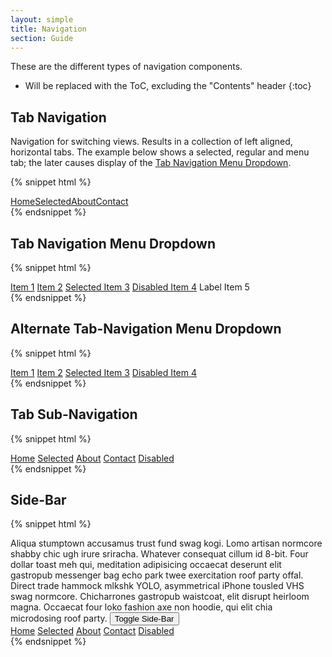 ```yaml
---
layout: simple
title: Navigation
section: Guide
---
```


These are the different types of navigation components.

* Will be replaced with the ToC, excluding the "Contents" header
{:toc}

## Tab Navigation

Navigation for switching views. Results in a collection of left aligned, horizontal tabs. The example below shows a selected, regular and menu tab; the later causes display of the [Tab Navigation Menu Dropdown](#tab-navigation-menu-dropdown).

{% snippet html %}
<!-- Empty comments used to remove line breaks. -->
<nav class="daptiv-nav">
    <a class="tab" href="#" onclick="return false;">Home</a><!--
    --><a class="selected tab" href="#" onclick="return false;">Selected</a><!--
    --><a class="tab" href="#" onclick="return false;">About</a><a class="tab" href="#" onclick="return false;">Contact</a>
</nav>
{% endsnippet %}
<br />

## Tab Navigation Menu Dropdown

{% snippet html %}
<div class="daptiv-dropdown">
    <a class="item" href="#" onclick="return false;">Item 1</a>
    <a class="item" href="#" onclick="return false;">Item 2</a>
    <a class="selected item" href="#" onclick="return false;">Selected Item 3</a>
    <a class="disabled item" href="#" onclick="return false;">Disabled Item 4</a>
    <span class="label" tabindex="-1">Label Item 5</span>
</div>
{% endsnippet %}
<br />

## Alternate Tab-Navigation Menu Dropdown

{% snippet html %}
<div class="daptiv-dropdown">
    <a class="alternate item" href="#" onclick="return false;">Item 1</a>
    <a class="alternate item" href="#" onclick="return false;">Item 2</a>
    <a class="alternate selected item" href="#" onclick="return false;">Selected Item 3</a>
    <a class="alternate disabled item" href="#" onclick="return false;">Disabled Item 4</a>
</div>
{% endsnippet %}
<br />

## Tab Sub-Navigation

{% snippet html %}
<nav class="daptiv-subnav">
    <a class="tab" href="#" onclick="return false;">Home</a>
    <a class="selected tab" href="#" onclick="return false;">Selected</a>
    <a class="tab" href="#" onclick="return false;">About</a>
    <a class="tab" href="#" onclick="return false;">Contact</a>
    <a class="disabled tab" href="#" onclick="return false;" tabIndex="-1">Disabled</a>
</nav>
{% endsnippet %}
<br />

## Side-Bar

{% snippet html %}
<div class="example-flex-column-container">
    <div class="example-left-column">Aliqua stumptown accusamus trust fund swag kogi. Lomo artisan normcore shabby chic ugh irure sriracha. Whatever consequat cillum id 8-bit. Four dollar toast meh qui, meditation adipisicing occaecat deserunt elit gastropub messenger bag echo park twee exercitation roof party offal. Direct trade hammock mlkshk YOLO, asymmetrical iPhone tousled VHS swag normcore. Chicharrones gastropub waistcoat, elit disrupt heirloom magna. Occaecat four loko fashion axe non hoodie, qui elit chia microdosing roof party.
    <button onclick="var sidebar = document.querySelector('.daptiv-sidebar'); sidebar.classList.toggle('slide-out-ltr', !sidebar.classList.toggle('slide-in-rtl'))">Toggle Side-Bar</button></div>
    <nav class="daptiv-sidebar">
        <a class="tab" href="#" onclick="return false;">Home</a>
        <a class="selected tab" href="#" onclick="return false;">Selected</a>
        <a class="tab" href="#" onclick="return false;">About</a>
        <a class="tab" href="#" onclick="return false;">Contact</a>
        <a class="disabled tab" href="#" onclick="return false;" tabIndex="-1">Disabled</a>
    </nav>
</div>
{% endsnippet %}
<br />
